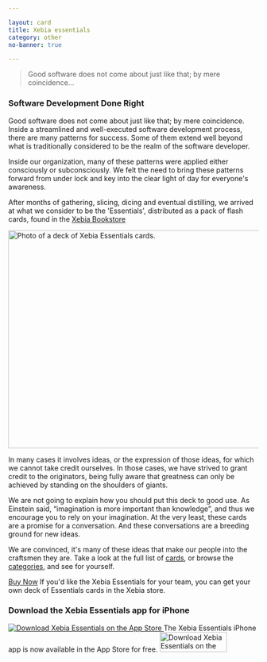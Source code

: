 ```yaml
---

layout: card
title: Xebia essentials
category: other
no-banner: true

---
```


> Good software does not come about just like that; by mere coincidence...

### Software Development Done Right

Good software does not come about just like that; by mere coincidence. Inside a streamlined and well-executed software development process, there are many patterns for success. Some of them extend well beyond what is traditionally considered to be the realm of the software developer.

Inside our organization, many of these patterns were applied either consciously or subconsciously. We felt the need to bring these patterns forward from under lock and key into the clear light of day for everyone's awareness.

After months of gathering, slicing, dicing and eventual distilling, we arrived at what we consider to be the 'Essentials', distributed as a pack of flash cards, found in the <a target="_blank" href="http://xebia.com/books/xebia-essentials">Xebia Bookstore</a>

[<image src="img/XebiaEssentialsDeck.jpg" alt="Photo of a deck of Xebia Essentials cards." width="520" height="439"/>](http://xebia.com/books/xebia-essentials)

In many cases it involves ideas, or the expression of those ideas, for which we cannot take credit ourselves. In those cases, we have strived to grant credit to the originators, being fully aware that greatness can only be achieved by standing on the shoulders of giants.

We are not going to explain how you should put this deck to good use. As Einstein said, “imagination is more important than knowledge”, and thus we encourage you to rely on your imagination. At the very least, these cards are a promise for a conversation. And these conversations are a breeding ground for new ideas.

We are convinced, it's many of these ideas that make our people into the craftsmen they are. Take a look at the full list of [cards](/cards/), or browse the [categories](/categories/), and see for yourself.

<a href="http://xebia.com/books/xebia-essentials?utm_source=index&utm_medium=web&utm_campaign=essentials" class="buybutton"><i class="fa fa-shopping-cart"></i> Buy Now</a>
If you'd like the Xebia Essentials for your team, you can get your own deck of Essentials cards in the Xebia store.

### Download the Xebia Essentials app for iPhone
<a href="https://itunes.apple.com/nl/app/xebia-essentials/id883300245?l=en&mt=8" class="appstore-screen-button">
  <image src="img/iPhone_5s_Vert_SpaceGray_sRGB.png" alt="Download Xebia Essentials on the App Store" />
</a>
<span class="appstore-block">The Xebia Essentials iPhone app is now available in the App Store for free.
<a href="https://itunes.apple.com/nl/app/xebia-essentials/id883300245?l=en&mt=8" class="appstore-button">
  <image src="img/Download_on_the_App_Store_Badge_US-UK_135x40.png" alt="Download Xebia Essentials on the App Store" width="135" height="40"/>
</a>
</span>

